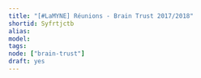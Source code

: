 ```yaml
---
title: "[#LaMYNE] Réunions - Brain Trust 2017/2018"
shortid: Syfrtjctb
alias:
model:
tags:
node: ["brain-trust"]
draft: yes
---
```

